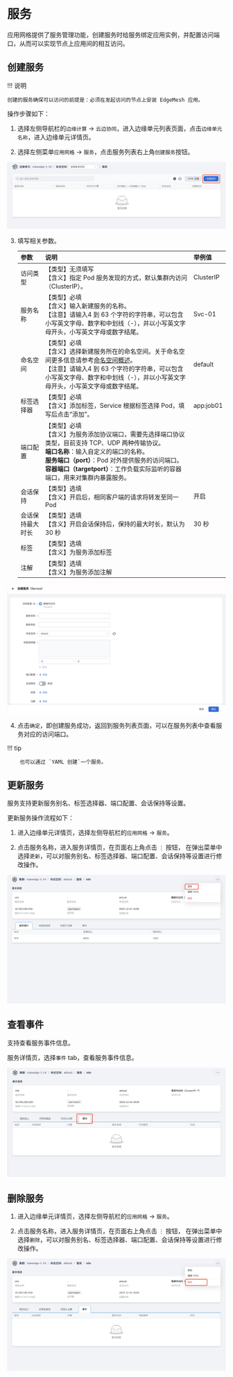 # 服务

应用网格提供了服务管理功能，创建服务时给服务绑定应用实例，并配置访问端口，从而可以实现节点上应用间的相互访问。

## 创建服务

!!! 说明

    创建的服务确保可以访问的前提是：必须在发起访问的节点上安装 EdgeMesh 应用。

操作步骤如下：

1. 选择左侧导航栏的`边缘计算` -> `云边协同`，进入边缘单元列表页面，点击`边缘单元名称`，进入边缘单元详情页。

2. 选择左侧菜单`应用网格` -> `服务`，点击服务列表右上角`创建服务`按钮。

  ![创建服务](../../images/service-01.png)

3. 填写相关参数。

    | 参数             | 说明                                                         | 举例值    |
    | ---------------- | :----------------------------------------------------------- | :-------- |
    | 访问类型         | 【类型】无须填写<br />【含义】指定 Pod 服务发现的方式，默认集群内访问（ClusterIP）。 | ClusterIP |
    | 服务名称         | 【类型】必填<br />【含义】输入新建服务的名称。<br />【注意】请输入4 到 63 个字符的字符串，可以包含小写英文字母、数字和中划线（-），并以小写英文字母开头，小写英文字母或数字结尾。 | Svc-01    |
    | 命名空间         | 【类型】必填<br />【含义】选择新建服务所在的命名空间。关于命名空间更多信息请参考[命名空间概述](../namespaces/createns.md)。<br />【注意】请输入4 到 63 个字符的字符串，可以包含小写英文字母、数字和中划线（-），并以小写英文字母开头，小写英文字母或数字结尾。 | default   |
    | 标签选择器       | 【类型】必填<br />【含义】添加标签，Service 根据标签选择 Pod，填写后点击“添加”。 | app:job01 |
    | 端口配置         | 【类型】必填<br />【含义】为服务添加协议端口，需要先选择端口协议类型，目前支持 TCP、UDP 两种传输协议。<br />**端口名称**：输入自定义的端口的名称。<br />**服务端口（port）**：Pod 对外提供服务的访问端口。<br />**容器端口（targetport）**：工作负载实际监听的容器端口，用来对集群内暴露服务。 |           |
    | 会话保持         | 【类型】选填<br />【含义】开启后，相同客户端的请求将转发至同一 Pod | 开启      |
    | 会话保持最大时长 | 【类型】选填<br />【含义】开启会话保持后，保持的最大时长，默认为 30 秒 | 30 秒     |
    | 标签             | 【类型】选填<br />【含义】为服务添加标签<br />               |           |
    | 注解             | 【类型】选填<br />【含义】为服务添加注解<br />               |           |

  ![创建服务](../../images/service-02.png)

4. 点击`确定`，即创建服务成功，返回到服务列表页面，可以在服务列表中查看服务对应的访问端口。

!!! tip

        也可以通过 `YAML 创建`一个服务。

## 更新服务

服务支持更新服务别名、标签选择器、端口配置、会话保持等设置。

更新服务操作流程如下：

1. 进入边缘单元详情页，选择左侧导航栏的`应用网格` -> `服务`。

2. 点击服务名称，进入服务详情页，在页面右上角点击 `⋮` 按钮， 在弹出菜单中选择`更新`，可以对服务别名、标签选择器、端口配置、会话保持等设置进行修改操作。

  ![更新服务](../../images/service-03.png)

## 查看事件

支持查看服务事件信息。

服务详情页，选择`事件` tab，查看服务事件信息。

  ![查看服务事件](../../images/service-04.png)

## 删除服务

1. 进入边缘单元详情页，选择左侧导航栏的`应用网格` -> `服务`。

2. 点击服务名称，进入服务详情页，在页面右上角点击 `⋮` 按钮， 在弹出菜单中选择`删除`，可以对服务别名、标签选择器、端口配置、会话保持等设置进行修改操作。

  ![删除服务](../../images/service-05.png)
